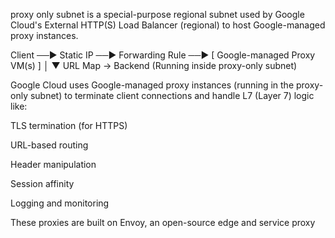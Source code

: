 proxy only subnet is a special-purpose regional subnet used by Google Cloud's External HTTP(S) Load Balancer (regional) to host Google-managed proxy instances.

Client ──▶ Static IP ──▶ Forwarding Rule ──▶ [ Google-managed Proxy VM(s) ]
                                                 │
                                                 ▼
                                        URL Map → Backend
                            (Running inside proxy-only subnet)


Google Cloud uses Google-managed proxy instances (running in the proxy-only subnet) to terminate client connections and handle L7 (Layer 7) logic like:

TLS termination (for HTTPS)

URL-based routing

Header manipulation

Session affinity

Logging and monitoring

These proxies are built on Envoy, an open-source edge and service proxy

